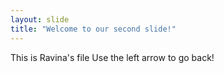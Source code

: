 ```yaml
---
layout: slide
title: "Welcome to our second slide!"
---
```

This is Ravina's file
Use the left arrow to go back!
